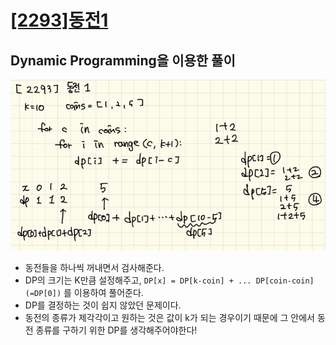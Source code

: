 # [[2293]동전1]()

## Dynamic Programming을 이용한 풀이

![image](./img.png)

- 동전들을 하나씩 꺼내면서 검사해준다.
- DP의 크기는 K만큼 설정해주고, `DP[x] = DP[k-coin] + ... DP[coin-coin](=DP[0])` 를 이용하여 풀어준다.
- DP를 결정하는 것이 쉽지 않았던 문제이다.
- 동전의 종류가 제각각이고 원하는 것은 값이 k가 되는 경우이기 때문에 그 안에서 동전 종류를 구하기 위한 DP를 생각해주어야한다!